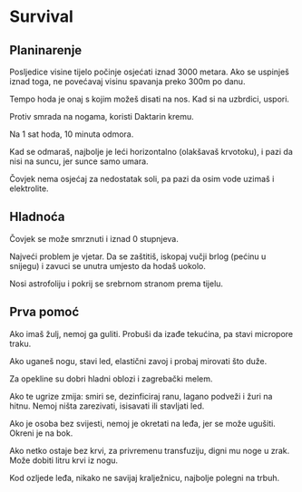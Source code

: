 # Survival

## Planinarenje

Posljedice visine tijelo počinje osjećati iznad 3000 metara. Ako se uspinješ iznad toga, ne povećavaj visinu spavanja preko 300m po danu.

Tempo hoda je onaj s kojim možeš disati na nos. Kad si na uzbrdici, uspori.

Protiv smrada na nogama, koristi Daktarin kremu.

Na 1 sat hoda, 10 minuta odmora.

Kad se odmaraš, najbolje je leći horizontalno (olakšavaš krvotoku), i pazi da nisi na suncu, jer sunce samo umara.

Čovjek nema osjećaj za nedostatak soli, pa pazi da osim vode uzimaš i elektrolite.

## Hladnoća

Čovjek se može smrznuti i iznad 0 stupnjeva.

Najveći problem je vjetar. Da se zaštitiš, iskopaj vučji brlog (pećinu u snijegu) i zavuci se unutra umjesto da hodaš uokolo.

Nosi astrofoliju i pokrij se srebrnom stranom prema tijelu.

## Prva pomoć

Ako imaš žulj, nemoj ga guliti. Probuši da izađe tekućina, pa stavi micropore traku.

Ako uganeš nogu, stavi led, elastični zavoj i probaj mirovati što duže.

Za opekline su dobri hladni oblozi i zagrebački melem.

Ako te ugrize zmija: smiri se, dezinficiraj ranu, lagano podveži i žuri na hitnu. Nemoj ništa zarezivati, isisavati ili stavljati led.

Ako je osoba bez svijesti, nemoj je okretati na leđa, jer se može ugušiti. Okreni je na bok.

Ako netko ostaje bez krvi, za privremenu transfuziju, digni mu noge u zrak. Može dobiti litru krvi iz nogu.

Kod ozljede leđa, nikako ne savijaj kralježnicu, najbolje polegni na trbuh.
